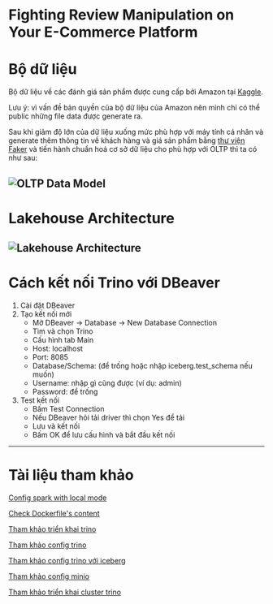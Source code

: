 # Fighting Review Manipulation on Your E-Commerce Platform

# Bộ dữ liệu
Bộ dữ liệu về các đánh giá sản phẩm được cung cấp bởi Amazon tại [Kaggle](https://www.kaggle.com/datasets/cynthiarempel/amazon-us-customer-reviews-dataset?select=amazon_reviews_us_Grocery_v1_00.tsv). 

Lưu ý: vì vấn đề bản quyền của bộ dữ liệu của Amazon nên mình chỉ có thể public những file data được generate ra.

Sau khi giảm độ lớn của dữ liệu xuống mức phù hợp với máy tính cá nhân và generate thêm thông tin về khách hàng và giá sản phẩm bằng [thư viện Faker](https://faker.readthedocs.io/en/master/index.html) và tiến hành chuẩn hoá cơ sở dữ liệu cho phù hợp với OLTP thì ta có như sau:

![OLTP Data Model](https://github.com/user-attachments/assets/8f23d828-910e-4239-8b98-43895d368bcf)
----

# Lakehouse Architecture

![Lakehouse Architecture](https://github.com/user-attachments/assets/bc8b8545-d4fa-4e14-aaa5-d8a64690b349)
----

# Cách kết nối Trino với DBeaver
1. Cài đặt DBeaver
2. Tạo kết nối mới
   - Mở DBeaver → Database → New Database Connection
   - Tìm và chọn Trino
   - Cấu hình tab Main
   - Host: localhost
   - Port: 8085
   - Database/Schema: (để trống hoặc nhập iceberg.test_schema nếu muốn)
   - Username: nhập gì cũng được (ví dụ: admin)
   - Password: để trống
3. Test kết nối
   - Bấm Test Connection
   - Nếu DBeaver hỏi tải driver thì chọn Yes để tải
   - Lưu và kết nối
   - Bấm OK để lưu cấu hình và bắt đầu kết nối

----
# Tài liệu tham khảo

[Config spark with local mode](https://www.linkedin.com/pulse/creating-local-data-lakehouse-using-alex-merced/)

[Check Dockerfile's content](https://hub.docker.com/layers/alexmerced/spark33-notebook/latest/images/sha256-3c83b5963a633430a48628bd7695893d167de661b371dc15356474f4ec878e1f)

[Tham khảo triển khai trino](https://trino.io/docs/current/installation/containers.html)

[Tham khảo config trino](https://projectnessie.org/iceberg/trino.html)

[Tham khảo config trino với iceberg](https://trino.io/docs/current/connector/iceberg.html)

[Tham khảo config minio](https://trino.io/docs/current/object-storage/file-system-s3.html)

[Tham khảo triển khai cluster trino](https://trino.io/docs/current/installation/deployment.html)